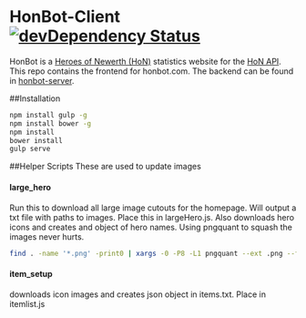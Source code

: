 HonBot-Client [![devDependency Status](https://david-dm.org/scttcper/honbot-client/dev-status.svg)](https://david-dm.org/scttcper/honbot-client#info=devDependencies)
=============
HonBot is a [Heroes of Newerth (HoN)](http://www.heroesofnewerth.com/) statistics website for the [HoN API](http://api.heroesofnewerth.com/).
This repo contains the frontend for honbot.com. The backend can be found in [honbot-server](https://github.com/scttcper/honbot-server).

##Installation
```bash
npm install gulp -g
npm install bower -g
npm install
bower install
gulp serve
```

##Helper Scripts
These are used to update images
#### large_hero
Run this to download all large image cutouts for the homepage. Will output a txt file with paths to images. Place this in largeHero.js.
Also downloads hero icons and creates and object of hero names. Using pngquant to squash the images never hurts.
```bash
find . -name '*.png' -print0 | xargs -0 -P8 -L1 pngquant --ext .png --force 256
```

#### item_setup
downloads icon images and creates json object in items.txt. Place in itemlist.js